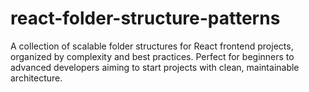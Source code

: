 # react-folder-structure-patterns
A collection of scalable folder structures for React frontend projects, organized by complexity and best practices. Perfect for beginners to advanced developers aiming to start projects with clean, maintainable architecture.
